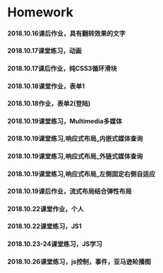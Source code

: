 # Homework
#### 2018.10.16课后作业，具有翻转效果的文字
#### 2018.10.17课堂练习，动画
#### 2018.10.17课后作业，纯CSS3循环滑块
#### 2018.10.18课堂作业，表单1
#### 2018.10.18作业，表单2(登陆)
#### 2018.10.19课堂练习，Multimedia多媒体
#### 2018.10.19课堂练习,响应式布局_内嵌式媒体查询
#### 2018.10.19课堂练习,响应式布局_外链式媒体查询
#### 2018.10.19课堂练习,响应式布局_左侧固定右侧自适应
#### 2018.10.19课后作业，流式布局结合弹性布局
#### 2018.10.22课堂作业，个人
#### 2018.10.22课堂练习，JS1
#### 2018.10.23-24课堂练习，JS学习
#### 2018.10.26课堂练习，js控制，事件，亚马逊轮播图